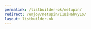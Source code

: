 ```yaml
---
permalink: /listbuilder-ok/netupin/
redirect: /enjoy/netupin/I1BiHahvyLo/
layout: listbuilder-ok
---
```

